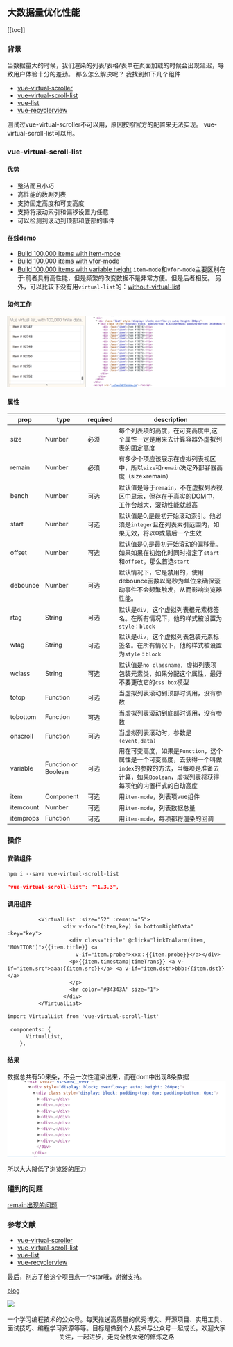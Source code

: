 ## 大数据量优化性能
[[toc]]

### 背景

当数据量大的时候，我们渲染的列表/表格/表单在页面加载的时候会出现延迟，导致用户体验十分的差劲。
那么怎么解决呢？
我找到如下几个组件
- [vue-virtual-scroller](https://github.com/Akryum/vue-virtual-scroller)
- [vue-virtual-scroll-list](https://github.com/tangbc/vue-virtual-scroll-list)
- [vue-list](https://github.com/hejianxian/vue-list)
- [vue-recyclerview](https://github.com/hilongjw/vue-recyclerview)

测试过vue-virtual-scroller不可以用，原因按照官方的配置来无法实现。
vue-virtual-scroll-list可以用。

### vue-virtual-scroll-list
#### 优势
- 整洁而且小巧
- 高性能的数剧列表
- 支持固定高度和可变高度
- 支持将滚动索引和偏移设置为任意
- 可以检测到滚动到顶部和底部的事件
#### 在线demo
- [Build 100,000 items with item-mode](https://tangbc.github.io/vue-virtual-scroll-list/demos/item-mode/)
- [Build 100,000 items with vfor-mode](https://tangbc.github.io/vue-virtual-scroll-list/demos/vfor-mode/)
- [Build 100,000 items with variable height](https://tangbc.github.io/vue-virtual-scroll-list/demos/variable-height/)
`item-mode`和`vfor-mode`主要区别在于:前者具有高性能，但是频繁的改变数据不是非常方便。但是后者相反。
另外，可以比较下没有用`virtual-list`的：[without-virtual-list](https://tangbc.github.io/vue-virtual-scroll-list/demos/without-virtual-list/)
#### 如何工作
![avatar](../public/virtual-list.gif)

#### 属性
prop|type|required|description
--|--|--|--
size|Number|必须|每个列表项的高度，在可变高度中,这个属性一定是用来去计算容器外虚拟列表的固定高度
remain|Number|必须|有多少个项应该展示在虚拟列表视区中，所以`size`和`remain`决定外部容器高度（size×remain）
bench|Number|可选|默认值是等于`remain`，不在虚拟列表视区中显示，但存在于真实的DOM中，工作台越大，滚动性能就越高
start|Number|可选|默认值是0,是最初开始滚动索引。他必须是`integer`且在列表索引范围内，如果无效，将以0或最后一个生效
offset|Number|可选|默认值是0,是最初开始滚动的偏移量。如果如果在初始化时同时指定了`start`和`offset`，那么首选`start`
debounce|Number|可选|默认情况下，它是禁用的，使用debounce函数以毫秒为单位来确保滚动事件不会频繁触发，从而影响浏览器性能。
rtag|String|可选|默认是`div`，这个虚拟列表根元素标签名。在所有情况下，他的样式被设置为`style：block`
wtag|String|可选|默认是`div`，这个虚拟列表包装元素标签名。在所有情况下，他的样式被设置为`style：block`
wclass|String|可选|默认值是`no classname`，虚拟列表项包装元素类，如果分配这个属性，最好不要更改它的`css box`模型
totop|Function|可选|当虚拟列表滚动到顶部时调用，没有参数
tobottom|Function|可选|当虚拟列表滚动到底部时调用，没有参数
onscroll|Function|可选|当虚拟列表滚动时，参数是`(event,data)`
variable|Function or Boolean|可选|用在可变高度，如果是`Function`，这个属性是一个可变高度，去获得一个叫做`index`的参数的方法，当每项是准备去计算，如果`Boolean`，虚拟列表将获得每项他的内置样式的自动高度
item|Component|可选|用`item-mode`，列表项vue组件
itemcount|Number|可选|用`item-mode`，列表数据总量
itemprops|Function|可选|用`item-mode`，每项都将渲染的回调

### 操作

#### 安装组件
```
npm i --save vue-virtual-scroll-list
```

```json
"vue-virtual-scroll-list": "^1.3.3",
```
#### 调用组件
```vue
          <VirtualList :size="52" :remain="5">
                  <div v-for="(item,key) in bottomRightData" :key="key">
                    <div class="title" @click="linkToAlarm(item, 'MONITOR')">{{item.title}} <a
                      v-if="item.probe">xxx：{{item.probe}}</a></div>
                    <p>{{item.timestamp|timeTrans}} <a v-if="item.src">aaa:{{item.src}}</a> <a v-if="item.dst">bbb:{{item.dst}}</a>
                    </p>
                    <hr color='#34343A' size="1">
                  </div>
          </VirtualList>                          
```
```vue
import VirtualList from 'vue-virtual-scroll-list'
```
```vue
 components: {
      VirtualList,
    },
```
#### 结果
数据总共有50来条，不会一次性渲染出来，而在dom中出现8条数据
![avatar](../public/vue-virtual-scroll-list1.png)

所以大大降低了浏览器的压力

### 碰到的问题
[remain出现的问题](https://github.com/tangbc/vue-virtual-scroll-list/issues/94)

### 参考文献
- [vue-virtual-scroller](https://github.com/Akryum/vue-virtual-scroller)
- [vue-virtual-scroll-list](https://github.com/tangbc/vue-virtual-scroll-list)
- [vue-list](https://github.com/hejianxian/vue-list)
- [vue-recyclerview](https://github.com/hilongjw/vue-recyclerview)



最后，别忘了给这个项目点一个star哦，谢谢支持。

[blog](https://github.com/qiufeihong2018/vuepress-blog)

![](https://images.qiufeihong.top/%E6%89%AB%E7%A0%81_%E6%90%9C%E7%B4%A2%E8%81%94%E5%90%88%E4%BC%A0%E6%92%AD%E6%A0%B7%E5%BC%8F-%E5%BE%AE%E4%BF%A1%E6%A0%87%E5%87%86%E7%BB%BF%E7%89%88.png)

一个学习编程技术的公众号。每天推送高质量的优秀博文、开源项目、实用工具、面试技巧、编程学习资源等等。目标是做到个人技术与公众号一起成长。欢迎大家关注，一起进步，走向全栈大佬的修炼之路

<style scoped>
    p:nth-last-child(2) {
        text-align: center
    }
</style>